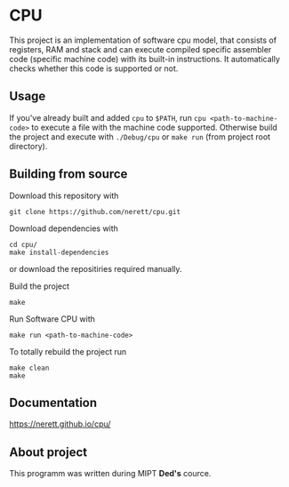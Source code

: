 # CPU
This project is an implementation of software cpu model, that consists of registers, RAM and stack and can execute compiled specific assembler code (specific machine code) with its built-in instructions. It automatically checks whether this code is supported or not.

## Usage
If you've already built and added `cpu` to `$PATH`, run `cpu <path-to-machine-code>` to execute a file with the machine code supported. Otherwise build the project and execute with `./Debug/cpu` or `make run` (from project root directory).

## Building from source
Download this repository with

```
git clone https://github.com/nerett/cpu.git
```

Download dependencies with

```
cd cpu/
make install-dependencies
```

or download the repositiries required manually.

Build the project

```
make
```

Run Software CPU with

```
make run <path-to-machine-code>
```

To totally rebuild the project run

```
make clean
make
```

## Documentation
https://nerett.github.io/cpu/

## About project
This programm was written during MIPT **Ded's** cource.
